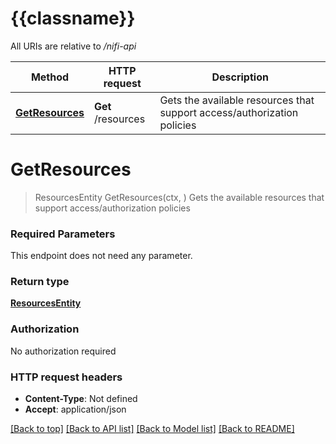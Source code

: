 # {{classname}}

All URIs are relative to */nifi-api*

Method | HTTP request | Description
------------- | ------------- | -------------
[**GetResources**](ResourcesApi.md#GetResources) | **Get** /resources | Gets the available resources that support access/authorization policies

# **GetResources**
> ResourcesEntity GetResources(ctx, )
Gets the available resources that support access/authorization policies

### Required Parameters
This endpoint does not need any parameter.

### Return type

[**ResourcesEntity**](ResourcesEntity.md)

### Authorization

No authorization required

### HTTP request headers

 - **Content-Type**: Not defined
 - **Accept**: application/json

[[Back to top]](#) [[Back to API list]](../README.md#documentation-for-api-endpoints) [[Back to Model list]](../README.md#documentation-for-models) [[Back to README]](../README.md)

